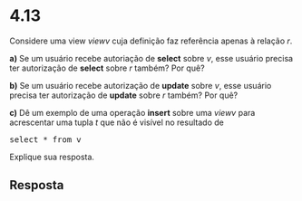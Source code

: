 # 4.13

Considere uma view $view v$ cuja definição faz referência apenas à relação $r$.

**a)** Se um usuário recebe autoriação de **select** sobre $v$, esse usuário precisa ter autorização de **select** sobre $r$ também? Por quê?

**b)** Se um usuário recebe autorização de **update** sobre $v$, esse usuário precisa ter autorização de **update** sobre $r$ também? Por quê?

**c)** Dê um exemplo de uma operação **insert** sobre uma $view v$ para acrescentar uma tupla $t$ que não é visível no resultado de

<pre>select * from v</pre>

Explique sua resposta.

## Resposta
